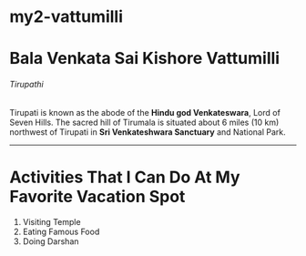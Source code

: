 # my2-vattumilli
# Bala Venkata Sai Kishore Vattumilli
###### Tirupathi

Tirupati is known as the abode of the **Hindu god Venkateswara**, Lord of Seven Hills. The sacred hill of Tirumala is situated about 6 miles (10 km) northwest of Tirupati in **Sri Venkateshwara Sanctuary** and National Park.

---


# Activities That I Can Do At My Favorite Vacation Spot
1. Visiting Temple
2. Eating Famous Food
3. Doing Darshan 
